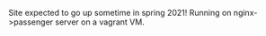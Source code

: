 Site expected to go up sometime in spring 2021! Running on nginx->passenger server on a vagrant VM.
